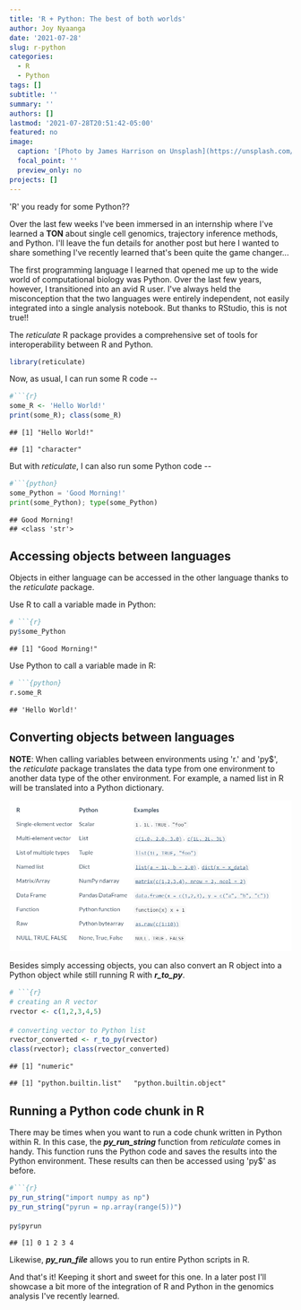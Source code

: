 ```yaml
---
title: 'R + Python: The best of both worlds'
author: Joy Nyaanga
date: '2021-07-28'
slug: r-python
categories: 
  - R
  - Python
tags: []
subtitle: ''
summary: ''
authors: []
lastmod: '2021-07-28T20:51:42-05:00'
featured: no
image:
  caption: '[Photo by James Harrison on Unsplash](https://unsplash.com/photos/vpOeXr5wmR4)'
  focal_point: ''
  preview_only: no
projects: []
---
```

'R' you ready for some Python??  
  
Over the last few weeks I've been immersed in an internship where I've learned a **TON** about single cell genomics, trajectory inference methods, and Python. I'll leave the fun details for another post but here I wanted to share something I've recently learned that's been quite the game changer...
  
The first programming language I learned that opened me up to the wide world of computational biology was Python. Over the last few years, however, I transitioned into an avid R user. I've always held the misconception that the two languages were entirely independent, not easily integrated into a single analysis notebook. But thanks to RStudio, this is not true!!
  
The *reticulate* R package provides a comprehensive set of tools for interoperability between R and Python.  
  

```r
library(reticulate)
```

Now, as usual, I can run some R code --  

```r
#```{r}
some_R <- 'Hello World!'
print(some_R); class(some_R)
```

```
## [1] "Hello World!"
```

```
## [1] "character"
```
  
But with *reticulate*, I can also run some Python code --  

```python
#```{python}
some_Python = 'Good Morning!'
print(some_Python); type(some_Python)
```

```
## Good Morning!
## <class 'str'>
```
  
    
## Accessing objects between languages  
Objects in either language can be accessed in the other language thanks to the *reticulate* package.

Use R to call a variable made in Python:  

```r
# ```{r}
py$some_Python
```

```
## [1] "Good Morning!"
```
  
Use Python to call a variable made in R:  

```python
# ```{python}
r.some_R
```

```
## 'Hello World!'
```
  
    
## Converting objects between languages
**NOTE**: When calling variables between environments using 'r.' and 'py$', the *reticulate* package translates the data type from one environment to another data type of the other environment. For example, a named list in R will be translated into a Python dictionary. 
  
<img src='images/conversions.png' alt='Data type conversions'>  
  
Besides simply accessing objects, you can also convert an R object into a Python object while still running R with ***r_to_py***.


```r
# ```{r}
# creating an R vector
rvector <- c(1,2,3,4,5)

# converting vector to Python list
rvector_converted <- r_to_py(rvector)
class(rvector); class(rvector_converted)
```

```
## [1] "numeric"
```

```
## [1] "python.builtin.list"   "python.builtin.object"
```
  
    
## Running a Python code chunk in R  
There may be times when you want to run a code chunk written in Python within R. In this case, the ***py_run_string*** function from *reticulate* comes in handy. This function runs the Python code and saves the results into the Python environment. These results can then be accessed using 'py$' as before.  


```r
#```{r}
py_run_string("import numpy as np")
py_run_string("pyrun = np.array(range(5))")

py$pyrun
```

```
## [1] 0 1 2 3 4
```

Likewise, ***py_run_file*** allows you to run entire Python scripts in R.  
  
And that's it! Keeping it short and sweet for this one. In a later post I'll showcase a bit more of the integration of R and Python in the genomics analysis I've recently learned.












